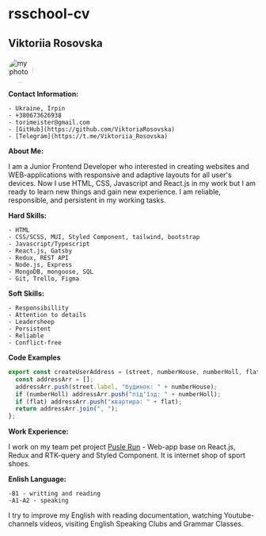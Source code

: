 # rsschool-cv

## Viktoriia Rosovska

<image src="./photo.jpg" alt="my photo" style="width: 50px; heigth: 50px; border-radius: 50%"/>

**Contact Information:**

    - Ukraine, Irpin
    - +380673626938
    - torimeister@gmail.com
    - [GitHub](https://github.com/ViktoriaRosovska)
    - [Telegram](https://t.me/Viktoriia_Rosovska)

**About Me:**

I am a Junior Frontend Developer who interested in creating websites and WEB-applications with responsive and adaptive layouts for all user's devices. Now I use HTML, CSS, Javascript and React.js in my work but I am ready to learn new things and gain new experience. I am reliable, responsible, and persistent in my working tasks.

**Hard Skills:**

    - HTML
    - CSS/SCSS, MUI, Styled Component, tailwind, bootstrap
    - Javascript/Typescript
    - React.js, Gatsby
    - Redux, REST API
    - Node.js, Express
    - MongoDB, mongoose, SQL
    - Git, Trello, Figma

**Soft Skills:**

    - Responsibillity
    - Attention to details
    - Leadersheep
    - Persistent
    - Reliable
    - Conflict-free

**Code Examples**

```javascript
export const createUserAddress = (street, numberHouse, numberHoll, flat) => {
  const addressArr = [];
  addressArr.push(street.label, "будинок: " + numberHouse);
  if (numberHoll) addressArr.push("під'їзд: " + numberHoll);
  if (flat) addressArr.push("квартира: " + flat);
  return addressArr.join(", ");
};
```

**Work Experience:**

I work on my team pet project [Pusle Run](https://online-store-front-pulse.vercel.app/) - Web-app base on React.js, Redux and RTK-query and Styled Component. It is internet shop of sport shoes.

**Enlish Language:**

    -B1 - writting and reading
    -A1-A2 - speaking

I try to improve my English with reading documentation, watching Youtube-channels videos, visiting English Speaking Clubs and Grammar Classes.
